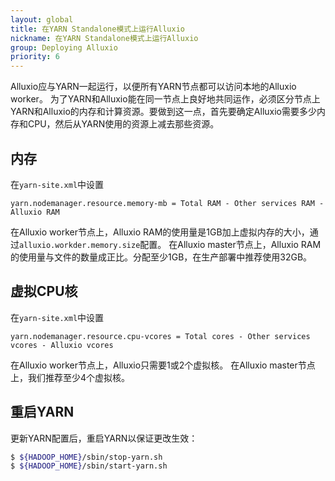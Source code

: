 ```yaml
---
layout: global
title: 在YARN Standalone模式上运行Alluxio
nickname: 在YARN Standalone模式上运行Alluxio
group: Deploying Alluxio
priority: 6
---
```


Alluxio应与YARN一起运行，以便所有YARN节点都可以访问本地的Alluxio worker。
为了YARN和Alluxio能在同一节点上良好地共同运作，必须区分节点上YARN和Alluxio的内存和计算资源。要做到这一点，首先要确定Alluxio需要多少内存和CPU，然后从YARN使用的资源上减去那些资源。

## 内存

在`yarn-site.xml`中设置

```
yarn.nodemanager.resource.memory-mb = Total RAM - Other services RAM - Alluxio RAM
```

在Alluxio worker节点上，Alluxio RAM的使用量是1GB加上虚拟内存的大小，通过`alluxio.workder.memory.size`配置。
在Alluxio master节点上，Alluxio RAM的使用量与文件的数量成正比。分配至少1GB，在生产部署中推荐使用32GB。

## 虚拟CPU核

在`yarn-site.xml`中设置

```
yarn.nodemanager.resource.cpu-vcores = Total cores - Other services vcores - Alluxio vcores
```

在Alluxio worker节点上，Alluxio只需要1或2个虚拟核。
在Alluxio master节点上，我们推荐至少4个虚拟核。

## 重启YARN

更新YARN配置后，重启YARN以保证更改生效：

```bash
$ ${HADOOP_HOME}/sbin/stop-yarn.sh
$ ${HADOOP_HOME}/sbin/start-yarn.sh
```
